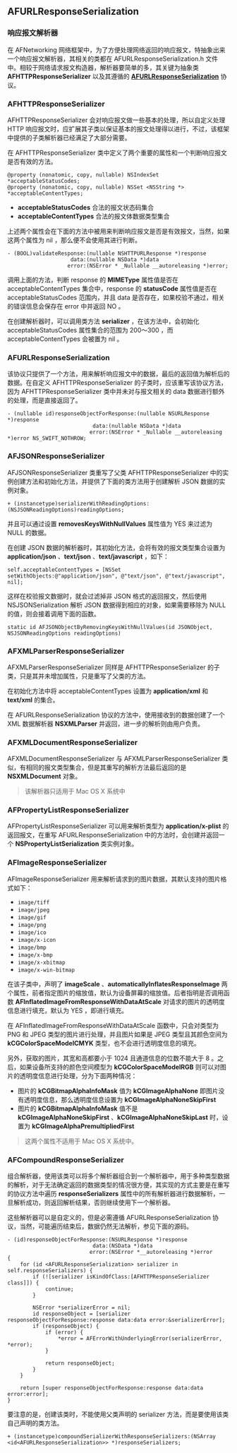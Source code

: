 ## AFURLResponseSerialization
### 响应报文解析器
在 AFNetworking 网络框架中，为了方便处理网络返回的响应报文，特抽象出来一个响应报文解析器，其相关的类都在 AFURLResponseSerialization.h 文件中。相较于网络请求报文构造器，解析器要简单的多，其关键为抽象类 **AFHTTPResponseSerializer** 以及其遵循的 **[AFURLResponseSerialization](#AFURLResponseSerialization)** 协议。

### AFHTTPResponseSerializer
AFHTTPResponseSerializer 会对响应报文做一些基本的处理，所以自定义处理 HTTP 响应报文时，应扩展其子类以保证基本的报文处理得以进行，不过，该框架中提供的子类解析器已经满足了大部分需要。

在 AFHTTPResponseSerializer 类中定义了两个重要的属性和一个判断响应报文是否有效的方法。

```
@property (nonatomic, copy, nullable) NSIndexSet *acceptableStatusCodes;
@property (nonatomic, copy, nullable) NSSet <NSString *> *acceptableContentTypes;
```

* **acceptableStatusCodes** 合法的报文状态码集合
* **acceptableContentTypes** 合法的报文体数据类型集合

上述两个属性会在下面的方法中被用来判断响应报文是否是有效报文，当然，如果这两个属性为 nil ，那么便不会使用其进行判断。

```
- (BOOL)validateResponse:(nullable NSHTTPURLResponse *)response
                    data:(nullable NSData *)data
                   error:(NSError * _Nullable __autoreleasing *)error;
```
调用上面的方法，判断 response 的 **MIMEType** 属性值是否在 acceptableContentTypes 集合中，response 的 **statusCode** 属性值是否在 acceptableStatusCodes 范围内，并且 data 是否存在，如果校验不通过，相关的错误信息会保存在 error 中并返回 NO 。

在创建解析器时，可以调用类方法 **serializer** ，在该方法中，会初始化 acceptableStatusCodes 属性集合的范围为 200～300 ，而 acceptableContentTypes 会被置为 nil 。

### AFURLResponseSerialization <a name = "AFURLResponseSerialization"></a>
该协议只提供了一个方法，用来解析响应报文中的数据，最后的返回值为解析后的数据。在自定义 AFHTTPResponseSerializer 的子类时，应该重写该协议方法，因为 AFHTTPResponseSerializer 类中并未对与报文相关的 data 数据进行额外的处理，而是直接返回了。

```
- (nullable id)responseObjectForResponse:(nullable NSURLResponse *)response
                           data:(nullable NSData *)data
                          error:(NSError * _Nullable __autoreleasing *)error NS_SWIFT_NOTHROW;
```

### AFJSONResponseSerializer
AFJSONResponseSerializer 类重写了父类 AFHTTPResponseSerializer 中的实例创建方法和初始化方法，并提供了下面的类方法用于创建解析 JSON 数据的实例对象。

```
+ (instancetype)serializerWithReadingOptions:(NSJSONReadingOptions)readingOptions;
```
并且可以通过设置 **removesKeysWithNullValues** 属性值为 YES 来过滤为 NULL 的数据。

在创建 JSON 数据的解析器时，其初始化方法，会将有效的报文类型集合设置为 **application/json** 、**text/json** 、**text/javascript** ，如下：

```
self.acceptableContentTypes = [NSSet setWithObjects:@"application/json", @"text/json", @"text/javascript", nil];
```
这样在校验报文数据时，就会过滤掉非 JSON 格式的返回报文，然后使用 NSJSONSerialization 解析 JSON 数据得到相应的对象，如果需要移除为 NULL 的值，则会接着调用下面的函数。

```
static id AFJSONObjectByRemovingKeysWithNullValues(id JSONObject, NSJSONReadingOptions readingOptions)
```

### AFXMLParserResponseSerializer
AFXMLParserResponseSerializer 同样是 AFHTTPResponseSerializer 的子类，只是其并未增加属性，只是重写了父类的方法。

在初始化方法中将 acceptableContentTypes 设置为 **application/xml** 和 **text/xml** 的集合。

在 AFURLResponseSerialization 协议的方法中，使用接收到的数据创建了一个 XML 数据解析器 **NSXMLParser** 并返回，进一步的解析则由用户负责。

### AFXMLDocumentResponseSerializer
AFXMLDocumentResponseSerializer 与 AFXMLParserResponseSerializer 类似，有相同的报文类型集合，但是其重写的解析方法最后返回的是 **NSXMLDocument** 对象。

> 该解析器只适用于 Mac OS X 系统中

### AFPropertyListResponseSerializer
AFPropertyListResponseSerializer 可以用来解析类型为 **application/x-plist** 的返回报文，在重写 AFURLResponseSerialization 中的方法时，会创建并返回一个 **NSPropertyListSerialization** 类实例对象。

### AFImageResponseSerializer
AFImageResponseSerializer 用来解析请求到的图片数据，其默认支持的图片格式如下：

- `image/tiff`
- `image/jpeg`
- `image/gif`
- `image/png`
- `image/ico`
- `image/x-icon`
- `image/bmp`
- `image/x-bmp`
- `image/x-xbitmap`
- `image/x-win-bitmap`

在该子类中，声明了 **imageScale** 、**automaticallyInflatesResponseImage** 两个属性，前者指定图片的缩放值，默认为设备屏幕的缩放值。后者指明是否调用函数 **AFInflatedImageFromResponseWithDataAtScale** 对请求的图片的透明度信息进行填充，默认为 YES ，即进行填充。

在 AFInflatedImageFromResponseWithDataAtScale 函数中，只会对类型为 PNG 和 JPEG 类型的图片进行处理，并且图片如果是 JPEG 类型且其颜色空间为 **kCGColorSpaceModelCMYK** 类型，也不会进行透明度信息的填充。

另外，获取的图片，其宽和高都要小于 1024 且通道信息的位数不能大于 8 。之后，如果设备所支持的颜色空间模型为 **kCGColorSpaceModelRGB** 则可以对图片的透明度信息进行处理，分为下面两种情况：

* 图片的 **kCGBitmapAlphaInfoMask** 值为 **kCGImageAlphaNone** 即图片没有透明度信息，那么透明度信息设置为 **kCGImageAlphaNoneSkipFirst**
* 图片的 **kCGBitmapAlphaInfoMask** 值不是 **kCGImageAlphaNoneSkipFirst** 、**kCGImageAlphaNoneSkipLast** 时，设置为 **kCGImageAlphaPremultipliedFirst**

> 这两个属性不适用于 Mac OS X 系统中。

### AFCompoundResponseSerializer
组合解析器，使用该类可以将多个解析器组合到一个解析器中，用于多种类型数据的解析，对于无法确定返回的数据类型的情况很方便，其实现的方式主要是在重写的协议方法中遍历 **responseSerializers** 属性中的所有解析器进行数据解析，一旦解析成功，则返回解析结果，否则继续使用下一个解析器。

这些解析器可以是自定义的，但是必需遵循 AFURLResponseSerialization 协议，当然，可能遍历结束后，数据仍然无法解析，参见下面的源码。

```
- (id)responseObjectForResponse:(NSURLResponse *)response
                           data:(NSData *)data
                          error:(NSError *__autoreleasing *)error
{
    for (id <AFURLResponseSerialization> serializer in self.responseSerializers) {
        if (![serializer isKindOfClass:[AFHTTPResponseSerializer class]]) {
            continue;
        }

        NSError *serializerError = nil;
        id responseObject = [serializer responseObjectForResponse:response data:data error:&serializerError];
        if (responseObject) {
            if (error) {
                *error = AFErrorWithUnderlyingError(serializerError, *error);
            }

            return responseObject;
        }
    }

    return [super responseObjectForResponse:response data:data error:error];
}
```

要注意的是，创建该类时，不能使用父类声明的 serializer 方法，而是要使用该类自己声明的类方法。

```
+ (instancetype)compoundSerializerWithResponseSerializers:(NSArray <id<AFURLResponseSerialization>> *)responseSerializers;
```


